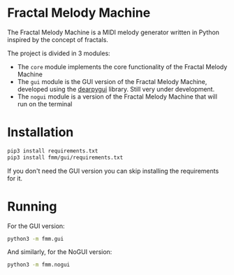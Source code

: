 # Fractal Melody Machine
The Fractal Melody Machine is a MIDI melody generator written in Python inspired by the concept of fractals.

The project is divided in 3 modules:
- The `core` module implements the core functionality of the Fractal Melody Machine
- The `gui` module is the GUI version of the Fractal Melody Machine, developed using the [dearpygui](https://github.com/hoffstadt/DearPyGui) library. Still very under development.
- The `nogui` module is a version of the Fractal Melody Machine that will run on the terminal

# Installation

```bash
pip3 install requirements.txt
pip3 install fmm/gui/requirements.txt
```

If you don't need the GUI version you can skip installing the requirements for it.

# Running

For the GUI version:

```bash
python3 -m fmm.gui
```

And similarly, for the NoGUI version:

```bash
python3 -m fmm.nogui
```
